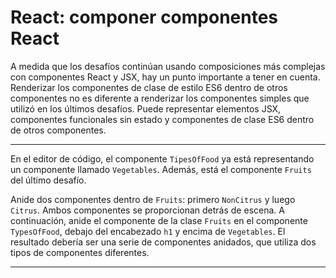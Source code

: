 # React: componer componentes React

A medida que los desafíos continúan usando composiciones más complejas con componentes React y JSX, hay un punto importante a tener en cuenta. Renderizar los componentes de clase de estilo ES6 dentro de otros componentes no es diferente a renderizar los componentes simples que utilizó en los últimos desafíos. Puede representar elementos JSX, componentes funcionales sin estado y componentes de clase ES6 dentro de otros componentes.

---

En el editor de código, el componente `TipesOfFood` ya está representando un componente llamado `Vegetables`. Además, está el componente `Fruits` del último desafío.

Anide dos componentes dentro de `Fruits`: primero `NonCitrus` y luego `Citrus`. Ambos componentes se proporcionan detrás de escena. A continuación, anide el componente de la clase `Fruits` en el componente `TypesOfFood`, debajo del encabezado `h1` y encima de `Vegetables`. El resultado debería ser una serie de componentes anidados, que utiliza dos tipos de componentes diferentes.

---
